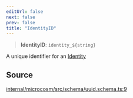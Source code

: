 ```yaml
---
editUrl: false
next: false
prev: false
title: "IdentityID"
---
```


> **IdentityID**: ```identity_${string}```

A unique identifier for an [Identity](../../../../../../microcosm/type-aliases/identity)

## Source

[internal/microcosm/src/schema/uuid.schema.ts:9](https://github.com/nodenogg-in/alpha-p2p/blob/2cff8cc/internal/microcosm/src/schema/uuid.schema.ts#L9)
